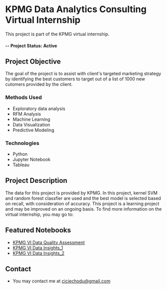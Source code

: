 # KPMG Data Analytics Consulting Virtual Internship 
This project is part of the KPMG virtual internship.

#### -- Project Status: Active

## Project Objective
The goal of the project is to assist with client's targeted marketing strategy by identifying the best customers to target out of a list of 1000 new cutomers provided by the client. 

### Methods Used
* Exploratory data analysis
* RFM Analysis
* Machine Learning
* Data Visualization
* Predictive Modeling 

### Technologies
* Python
* Jupyter Notebook
* Tableau

## Project Description
The data for this project is provided by KPMG. 
In this project, kernel SVM and random forest classfier are used and the best model is selected based on recall, with consideration of accuracy. 
This project is a learning project and may be improved on an ongoing basis. 
To find more information on the virtual internship, you may go to: 

## Featured Notebooks
* [KPMG VI Data Quality Assessment](https://github.com/ciciecho-ds/kpmgvi/blob/main/KPMG_VI_Task_1_final.ipynb)
* [KPMG VI Data Insights_1](https://github.com/ciciecho-ds/kpmgvi/blob/main/KPMG%20VI_Task2_Part1_final.ipynb)
* [KPMG VI Data Insights_2](https://github.com/ciciecho-ds/kpmgvi/blob/main/KPMG%20VI_Task2_Part2_final.ipynb)

## Contact
* You may contact me at ciciechodu@gmail.com
